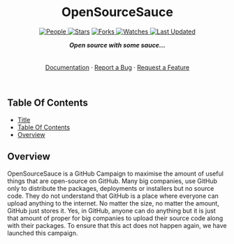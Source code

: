 <h1 align="center">OpenSourceSauce</h1>
<p align="center">

<a href="https://github.com/adaves1/OpenSourceSauce/graphs/contributors">
<img alt="People" src="https://img.shields.io/github/contributors/adaves1/OpenSourceSauce?style=flat&color=ffaaf2&label=People"> </a>

<a href="https://github.com/adaves1/OpenSourceSauce/stargazers">
<img alt="Stars" src="https://img.shields.io/github/stars/adaves1/OpenSourceSauce?style=flat&color=98c379&label=Stars"></a>

<a href="https://github.com/adaves1/OpenSourceSauce/network/members">
<img alt="Forks" src="https://img.shields.io/github/forks/adaves1/OpenSourceSauce?style=flat&color=66a8e0&label=Forks"> </a>

<a href="https://github.com/adaves1/OpenSourceSauce/watchers">
<img alt="Watches" src="https://img.shields.io/github/watchers/adaves1/OpenSourceSauce?style=flat&color=f5d08b&label=Watches"> </a>

<a href="https://github.com/adaves1/OpenSourceSauce/pulse">
<img alt="Last Updated" src="https://img.shields.io/github/last-commit/adaves1/OpenSourceSauce?style=flat&color=e06c75&label=Last%20Updated"> </a>
</p>

<p align="center">
  <strong><i>Open source with some sauce...</i></strong>
  <br>
  <br>
  <br>
  <a href="https://github.com/adaves1/OpenSourceSauce/wiki">Documentation</a>
  ·
  <a href="https://github.com/adaves1/OpenSourceSauce/issues">Report a Bug</a>
  ·
  <a href="https://github.com/adaves1/OpenSourceSauce/issues">Request a Feature</a>
</p>

<br>

## Table Of Contents

- [Title](https://github.com/adaves1/OpenSourceSauce#opensourcesauce)
- [Table Of Contents](https://github.com/adaves1/OpenSourceSauce#table-of-contents)
- [Overview](https://github.com/adaves1/OpenSourceSauce#overview)

## Overview

OpenSourceSauce is a GitHub Campaign to maximise the amount of useful things that are open-source on GitHub. Many big companies, use GitHub only to distribute the packages, deployments or installers but no source code. They do not understand that GitHub is a place where everyone can upload anything to the internet. No matter the size, no matter the amount, GitHub just stores it. Yes, in GitHub, anyone can do anything but it is just that amount of proper for big companies to upload their source code along with their packages. To ensure that this act does not happen again, we have launched this campaign.

